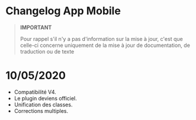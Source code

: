 # Changelog App Mobile

>**IMPORTANT**
>
>Pour rappel s'il n'y a pas d'information sur la mise à jour, c'est que celle-ci concerne uniquement de la mise à jour de documentation, de traduction ou de texte

# 10/05/2020

- Compatibilité V4.
- Le plugin deviens officiel.
- Unification des classes.
- Corrections multiples.
